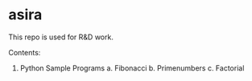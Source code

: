 # asira
This repo is used for R&amp;D work.


Contents:
1. Python Sample Programs
    a. Fibonacci
    b. Primenumbers
    c. Factorial
    